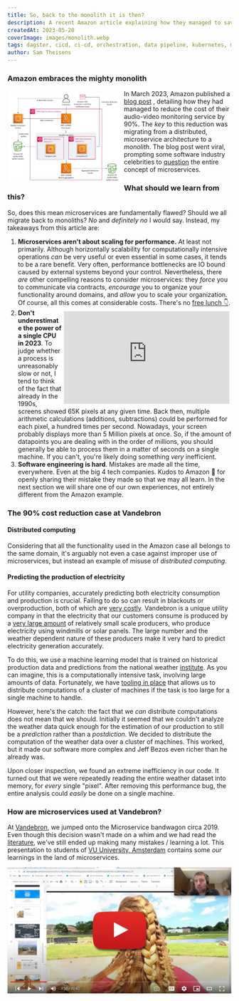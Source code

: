 ```yaml
---
title: So, back to the monolith it is then?
description: A recent Amazon article explaining how they managed to save costs by merging some of their services has lead some to question the value of microservices. What is our take?
createdAt: 2023-05-20
coverImage: images/monolith.webp
tags: dagster, cicd, ci-cd, orchestration, data pipeline, kubernetes, migration, helm, ansible
author: Sam Theisens
---
```



### Amazon embraces the mighty monolith

<img src="/images/step-functions.webp" alt="image alt text" style="width: 50%; float: left; padding: 5px;" />

In March 2023, Amazon published a [blog post](https://www.primevideotech.com/video-streaming/scaling-up-the-prime-video-audio-video-monitoring-service-and-reducing-costs-by-90)
, detailing how they had managed to reduce the cost of their audio-video monitoring service by 90%.
The _key_ to this reduction was migrating from a distributed, microservice architecture to a _monolith_.
The blog post went viral, prompting some software industry celebrities to 
[question](https://world.hey.com/dhh/even-amazon-can-t-make-sense-of-serverless-or-microservices-59625580) the entire concept of microservices.

### What should we learn from this?

So, does this mean microservices are fundamentally flawed? Should we all migrate back to monoliths?
_No_ and _definitely no_ I would say. Instead, my takeaways from this article are:

1.  **Microservices aren't about scaling for performance.** At least not primarily. Although horizontally scalability for
computationally intensive operations _can_ be very useful or even essential in some cases, it tends to be a rare benefit. Very often, performance bottlenecks are IO bound caused by external systems beyond your control.
Nevertheless, there _are_ other compelling reasons to consider microservices: they _force_ you to communicate via contracts, _encourage_ you to organize your functionality around domains,
and _allow_ you to scale your organization. Of course, all this comes at considerable costs. There's no [free lunch 👇](#presentation).
2.  <iframe width="372" height="208" src="https://www.youtube.com/embed/RC_FHNRI8Lg" title="YouTube video player" frameborder="0" allow="accelerometer; autoplay; clipboard-write; encrypted-media; gyroscope; picture-in-picture; web-share" allowfullscreen style="float: right; padding: 5px;"></iframe> <b>Don't underestimate the power of a single CPU in 2023</b>. To judge whether a process is unreasonably slow or not, I tend to think of the fact that already in the 1990s, screens showed 65K pixels at any given time. Back then, multiple arithmetic calculations (additions, subtractions) could be performed for each pixel, a hundred times per second. Nowadays, your screen probably displays more than 5 Million pixels at once. So, if the amount of datapoints you are dealing with in the order of millions, you should generally be able to process them in a matter of seconds on a single machine. If you can't, you're likely doing something <i>very</i> inefficient.
3.  **Software engineering is hard**. Mistakes are made all the time, everywhere. Even at the big 4 tech companies. Kudos to Amazon 👏 for openly sharing their mistake they made so that we may all learn.
In the next section we will share one of our own experiences, not entirely different from the Amazon example.

### The 90% cost reduction case at Vandebron

#### Distributed computing
Considering that all the functionality used in the Amazon case all belongs to the same domain, it's arguably not even 
a case against improper use of microservices, but instead an example of misuse of *distributed computing*.

#### Predicting the production of electricity
For utility companies, accurately predicting both electricity consumption and production is crucial.
Failing to do so can result in blackouts or overproduction, both of which are [very costly](https://vandebron.nl/blog/hoe-houdt-onze-technologie-het-energienet-in-balans).
Vandebron is a unique utility company in that the electricity that our customers consume is produced by a [very large
amount](https://vandebron.nl/energiebronnen) of relatively small scale producers, who produce electricity using windmills or solar panels.
The large number and the weather dependent nature of these producers make it very hard to predict electricity generation accurately.

To do this, we use a machine learning model that is trained on historical production data 
and predictions from the national weather [institute](https://www.knmi.nl/). As you can imagine, this is a computationally intensive task, involving large amounts of data.
Fortunately, we have [tooling in place](https://www.vandebron.tech/blog/fueling-the-energy-transition-with-spark-part-1) that
allows us to distribute computations of a cluster of machines if the task is too large for a single machine to handle.

However, here's the catch: the fact that we _can_ distribute computations does not mean that we should. Initially it seemed that
we couldn't analyze the weather data quick enough for the estimation of our production to still be a _prediction_
rather than a _postdiction_. We decided to distribute the computation of the weather data over a cluster of machines.
This worked, but it made our software more complex and Jeff Bezos even richer than he already was.

Upon closer inspection, we found an extreme inefficiency in our code. It turned out that we were repeatedly reading the entire weather dataset
into memory, for _every_ single "pixel". After removing this performance bug, the entire analysis could _easily_ be done
on a single machine. 

### How are microservices used at Vandebron?

<a id="presentation"> </a>

At [Vandebron](https://vandebron.nl/), we jumped onto the Microservice bandwagon circa 2019. Even though this decision wasn't made on a whim
and we had read the [literature](https://samnewman.io/books/building_microservices_2nd_edition/), we've still ended 
up making many mistakes / learning a lot. This presentation to students of
[VU University, Amsterdam](https://vu.nl/) contains some _our_ learnings in the land of microservices.

[![Presentation about micro services to students of VU Amsterdam](/images/play_presentation.webp)](https://youtu.be/HDs-pCsEzKM)

